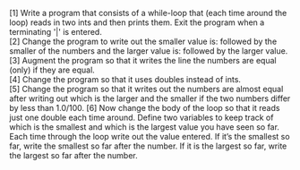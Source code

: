 [1] Write a program that consists of a while-loop that (each time around the loop) reads in two ints and then prints them. Exit the program when a terminating '|' is entered. <br> 
[2] Change the program to write out the smaller value is: followed by the smaller of the numbers and the larger value is: followed by the larger value. <br>
[3] Augment the program so that it writes the line the numbers are equal (only) if they are equal. <br>
[4] Change the program so that it uses doubles instead of ints. <br>
[5] Change the program so that it writes out the numbers are almost equal after writing out which is the larger and the smaller if the two numbers differ by less than 1.0/100. 
[6] Now change the body of the loop so that it reads just one double each time around. Define two variables to keep track of which is the smallest and which is the largest value you have seen so far. Each time through the loop write out the value entered. If it’s the smallest so far, write the smallest so far after the number. If it is the largest so far, write the largest so far after the number.

